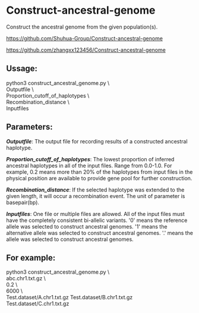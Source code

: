 # Construct-ancestral-genome

Construct the ancestral genome from the given population(s).

https://github.com/Shuhua-Group/Construct-ancestral-genome

https://github.com/zhangxx123456/Construct-ancestral-genome




## Ussage:

python3 construct_ancestral_genome.py \\ <br>Outputfile  \\ <br>     Proportion_cutoff_of_haplotypes   \\ <br>    Recombination_distance  \\ <br>   Inputfiles  



## Parameters:

***Outputfile***: The output file for recording results of a constructed ancestral haplotype.

***Proportion_cutoff_of_haplotypes***: The lowest proportion of inferred ancestral haplotypes in all of the input files. Range from 0.0-1.0. For example, 0.2 means more than 20% of the haplotypes from input files in the physical position are available to provide gene pool for further construction.

***Recombination_distance***:  If the selected haplotype was extended to the given length, it will occur a recombination event. The unit of parameter is basepair(bp).

***Inputfiles***: One file or multiple files are allowed. All of the input files must have the completely consistent bi-allelic variants. '0' means the reference allele was selected to construct ancestral genomes. '1' means the alternative allele was selected to construct ancestral genomes. '.' means the allele was selected to construct ancestral genomes.



## For example:
python3 construct_ancestral_genome.py  \\ <br>   abc.chr1.txt.gz   \\ <br>  0.2   \\ <br>  6000  \\ <br>   Test.dataset/A.chr1.txt.gz   Test.dataset/B.chr1.txt.gz   Test.dataset/C.chr1.txt.gz


